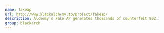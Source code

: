 ```yaml
---
name: fakeap
url: http://www.blackalchemy.to/project/fakeap/
description: Alchemy's Fake AP generates thousands of counterfeit 802.11b access points. Hide in plain sight amongst Fake AP's cacophony of beacon frames. URL : http://www.blackalchemy.to/project/fakeap/ Groups : blackarch blackarch-honeypot
group: blackarch
---
```

